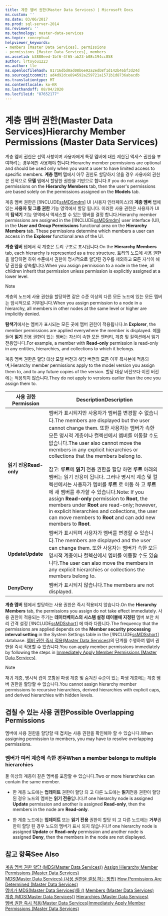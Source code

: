 ```yaml
---
title: 계층 멤버 권한(Master Data Services) | Microsoft Docs
ms.custom: ''
ms.date: 03/06/2017
ms.prod: sql-server-2014
ms.reviewer: ''
ms.technology: master-data-services
ms.topic: conceptual
helpviewer_keywords:
- members [Master Data Services], permissions
- permissions [Master Data Services], members
ms.assetid: b3880eed-1bf6-4f65-ab23-b08c194cc858
author: lrtoyou1223
ms.author: lle
ms.openlocfilehash: 81716dbd0ad08b6e92a2edb8f1d142b46bf3d24d
ms.sourcegitcommit: ad4d92dce894592a259721a1571b1d8736abacdb
ms.translationtype: MT
ms.contentlocale: ko-KR
ms.lasthandoff: 08/04/2020
ms.locfileid: "87652177"
---
```

# <a name="hierarchy-member-permissions-master-data-services"></a><span data-ttu-id="1977a-102">계층 멤버 권한(Master Data Services)</span><span class="sxs-lookup"><span data-stu-id="1977a-102">Hierarchy Member Permissions (Master Data Services)</span></span>
  <span data-ttu-id="1977a-103">계층 멤버 권한은 선택 사항이며 사용자에게 특정 멤버에 대한 제한된 액세스 권한을 부여하려는 경우에만 사용해야 합니다.</span><span class="sxs-lookup"><span data-stu-id="1977a-103">Hierarchy member permissions are optional and should be used only when you want a user to have limited access to specific members.</span></span> <span data-ttu-id="1977a-104">**계층 멤버** 탭에서 아무 권한도 할당하지 않을 경우 사용자의 권한은 전적으로 **모델** 탭에서 할당한 권한을 기반으로 합니다.</span><span class="sxs-lookup"><span data-stu-id="1977a-104">If you do not assign permissions on the **Hierarchy Members** tab, then the user's permissions are based solely on the permissions assigned on the **Models** tab.</span></span>  
  
 <span data-ttu-id="1977a-105">계층 멤버 권한은 [!INCLUDE[ssMDSmdm](../includes/ssmdsmdm-md.md)] UI (사용자 인터페이스)의 **계층 멤버** 탭에 있는 **사용자 및 그룹 권한** 기능 영역에서 할당 됩니다. 이러한 사용 권한은 사용자가 UI의 **탐색기** 기능 영역에서 액세스할 수 있는 멤버를 결정 합니다.</span><span class="sxs-lookup"><span data-stu-id="1977a-105">Hierarchy member permissions are assigned in the [!INCLUDE[ssMDSmdm](../includes/ssmdsmdm-md.md)] user interface (UI), in the **User and Group Permissions** functional area on the **Hierarchy Members** tab. These permissions determine which members a user can access in the **Explorer** functional area of the UI.</span></span>  
  
 <span data-ttu-id="1977a-106">**계층 멤버** 탭에서 각 계층은 트리 구조로 표시됩니다.</span><span class="sxs-lookup"><span data-stu-id="1977a-106">On the **Hierarchy Members** tab, each hierarchy is represented as a tree structure.</span></span> <span data-ttu-id="1977a-107">트리의 노드에 사용 권한을 할당하면 하위 수준에서 권한이 명시적으로 할당된 경우를 제외하고 모든 자식이 해당 권한을 상속합니다.</span><span class="sxs-lookup"><span data-stu-id="1977a-107">When you assign permission to a node in the tree, all children inherit that permission unless permission is explicitly assigned at a lower level.</span></span>  
  
> [!NOTE]  
>  <span data-ttu-id="1977a-108">계층의 노드에 사용 권한을 할당하면 같은 수준 이상의 다른 모든 노드에 있는 모든 멤버는 암시적으로 거부됩니다.</span><span class="sxs-lookup"><span data-stu-id="1977a-108">When you assign permission to a node in a hierarchy, all members in other nodes at the same level or higher are implicitly denied.</span></span>  
  
 <span data-ttu-id="1977a-109">**탐색기**에서는 멤버가 표시되는 모든 곳에 멤버 권한이 적용됩니다.</span><span class="sxs-lookup"><span data-stu-id="1977a-109">In **Explorer**, the member permissions are applied everywhere the member is displayed.</span></span> <span data-ttu-id="1977a-110">예를 들어 **읽기** 전용 권한이 있는 멤버는 자신이 속한 모든 엔터티, 계층 및 컬렉션에서 읽기 전용입니다.</span><span class="sxs-lookup"><span data-stu-id="1977a-110">For example, a member with **Read-only** permission is read-only in any entities, hierarchies, and collections to which it belongs.</span></span>  
  
 <span data-ttu-id="1977a-111">계층 멤버 권한은 할당 대상 모델 버전과 해당 버전의 모든 이후 복사본에 적용되며,</span><span class="sxs-lookup"><span data-stu-id="1977a-111">Hierarchy member permissions apply to the model version you assign them to, and to any future copies of the version.</span></span> <span data-ttu-id="1977a-112">할당 대상 버전보다 이전 버전에는 적용되지 않습니다.</span><span class="sxs-lookup"><span data-stu-id="1977a-112">They do not apply to versions earlier than the one you assign them to.</span></span>  
  
|<span data-ttu-id="1977a-113">사용 권한</span><span class="sxs-lookup"><span data-stu-id="1977a-113">Permission</span></span>|<span data-ttu-id="1977a-114">Description</span><span class="sxs-lookup"><span data-stu-id="1977a-114">Description</span></span>|  
|----------------|-----------------|  
|<span data-ttu-id="1977a-115">**읽기 전용**</span><span class="sxs-lookup"><span data-stu-id="1977a-115">**Read-only**</span></span>|<span data-ttu-id="1977a-116">멤버가 표시되지만 사용자가 멤버를 변경할 수 없습니다.</span><span class="sxs-lookup"><span data-stu-id="1977a-116">The members are displayed but the user cannot change them.</span></span> <span data-ttu-id="1977a-117">또한 사용자는 멤버가 속한 모든 명시적 계층이나 컬렉션에서 멤버를 이동할 수도 없습니다.</span><span class="sxs-lookup"><span data-stu-id="1977a-117">The user also cannot move the members in any explicit hierarchies or collections that the members belong to.</span></span><br /><br /> <span data-ttu-id="1977a-118">참고: **루트**에 **읽기** 전용 권한을 할당 하면 **루트** 아래의 멤버는 읽기 전용이 됩니다. 그러나 명시적 계층 및 컬렉션에서는 사용자가 멤버를 **루트** 로 이동 하 고 **루트**에 새 멤버를 추가할 수 있습니다.</span><span class="sxs-lookup"><span data-stu-id="1977a-118">Note: If you assign **Read-only** permission to **Root**, the members under **Root** are read-only; however, in explicit hierarchies and collections, the user can move members to **Root** and can add new members to **Root**.</span></span>|  
|<span data-ttu-id="1977a-119">**Update**</span><span class="sxs-lookup"><span data-stu-id="1977a-119">**Update**</span></span>|<span data-ttu-id="1977a-120">멤버가 표시되며 사용자가 멤버를 변경할 수 있습니다.</span><span class="sxs-lookup"><span data-stu-id="1977a-120">The members are displayed and the user can change them.</span></span> <span data-ttu-id="1977a-121">또한 사용자는 멤버가 속한 모든 명시적 계층이나 컬렉션에서 멤버를 이동할 수도 있습니다.</span><span class="sxs-lookup"><span data-stu-id="1977a-121">The user can also move the members in any explicit hierarchies or collections the members belong to.</span></span>|  
|<span data-ttu-id="1977a-122">**Deny**</span><span class="sxs-lookup"><span data-stu-id="1977a-122">**Deny**</span></span>|<span data-ttu-id="1977a-123">멤버가 표시되지 않습니다.</span><span class="sxs-lookup"><span data-stu-id="1977a-123">The members are not displayed.</span></span>|  
  
 <span data-ttu-id="1977a-124">**계층 멤버** 탭에서 할당하는 사용 권한은 즉시 적용되지 않습니다.</span><span class="sxs-lookup"><span data-stu-id="1977a-124">On the **Hierarchy Members** tab, the permissions you assign do not take effect immediately.</span></span> <span data-ttu-id="1977a-125">사용 권한이 적용되는 주기는 **데이터베이스의 시스템 설정 테이블에 지정된** 멤버 보안 처리 간격 설정 [!INCLUDE[ssMDSshort](../includes/ssmdsshort-md.md)] 에 따라 다릅니다.</span><span class="sxs-lookup"><span data-stu-id="1977a-125">The frequency that the permissions are applied depends on the **Member security processing interval setting** in the System Settings table in the [!INCLUDE[ssMDSshort](../includes/ssmdsshort-md.md)] database.</span></span> <span data-ttu-id="1977a-126">[멤버 권한 즉시 적용&#40;Master Data Services&#41;](immediately-apply-member-permissions-master-data-services.md)의 단계를 수행하여 멤버 권한을 즉시 적용할 수 있습니다.</span><span class="sxs-lookup"><span data-stu-id="1977a-126">You can apply member permissions immediately by following the steps in [Immediately Apply Member Permissions &#40;Master Data Services&#41;](immediately-apply-member-permissions-master-data-services.md).</span></span>  
  
> [!NOTE]  
>  <span data-ttu-id="1977a-127">재귀 계층, 명시적 캡이 포함된 파생 계층 및 숨겨진 수준이 있는 파생 계층에는 계층 멤버 권한을 할당할 수 없습니다.</span><span class="sxs-lookup"><span data-stu-id="1977a-127">You cannot assign hierarchy member permissions to recursive hierarchies, derived hierarchies with explicit caps, and derived hierarchies with hidden levels.</span></span>  
  
## <a name="possible-overlapping-permissions"></a><span data-ttu-id="1977a-128">겹칠 수 있는 사용 권한</span><span class="sxs-lookup"><span data-stu-id="1977a-128">Possible Overlapping Permissions</span></span>  
 <span data-ttu-id="1977a-129">멤버에 사용 권한을 할당할 때 겹치는 사용 권한을 확인해야 할 수 있습니다.</span><span class="sxs-lookup"><span data-stu-id="1977a-129">When assigning permission to members, you may have to resolve overlapping permissions.</span></span>  
  
### <a name="when-a-member-belongs-to-multiple-hierarchies"></a><span data-ttu-id="1977a-130">멤버가 여러 계층에 속한 경우</span><span class="sxs-lookup"><span data-stu-id="1977a-130">When a member belongs to multiple hierarchies</span></span>  
 <span data-ttu-id="1977a-131">둘 이상의 계층이 같은 멤버를 포함할 수 있습니다.</span><span class="sxs-lookup"><span data-stu-id="1977a-131">Two or more hierarchies can contain the same member.</span></span>  
  
-   <span data-ttu-id="1977a-132">한 계층 노드에는 **업데이트** 권한이 할당 되 고 다른 노드에는 **읽기**전용 권한이 할당 된 경우 노드의 멤버는 **읽기 전용**입니다.</span><span class="sxs-lookup"><span data-stu-id="1977a-132">If one hierarchy node is assigned **Update** permission and another is assigned **Read-only**, then the members in the node are **Read-only**.</span></span>  
  
-   <span data-ttu-id="1977a-133">한 계층 노드에는 **업데이트** 또는 **읽기 전용** 권한이 할당 되 고 다른 노드에는 **거부**권한이 할당 된 경우 노드의 멤버가 표시 되지 않습니다.</span><span class="sxs-lookup"><span data-stu-id="1977a-133">If one hierarchy node is assigned **Update** or **Read-only** permission and another node is assigned **Deny**, then the members in the node are not displayed.</span></span>  
  
## <a name="see-also"></a><span data-ttu-id="1977a-134">참고 항목</span><span class="sxs-lookup"><span data-stu-id="1977a-134">See Also</span></span>  
 <span data-ttu-id="1977a-135">[계층 멤버 권한 할당 &#40;MDS(Master Data Services)&#41;](../../2014/master-data-services/assign-hierarchy-member-permissions-master-data-services.md) </span><span class="sxs-lookup"><span data-stu-id="1977a-135">[Assign Hierarchy Member Permissions &#40;Master Data Services&#41;](../../2014/master-data-services/assign-hierarchy-member-permissions-master-data-services.md) </span></span>  
 <span data-ttu-id="1977a-136">[MDS(Master Data Services) &#40;사용 권한을 결정 하는 방법&#41;](../../2014/master-data-services/how-permissions-are-determined-master-data-services.md) </span><span class="sxs-lookup"><span data-stu-id="1977a-136">[How Permissions Are Determined &#40;Master Data Services&#41;](../../2014/master-data-services/how-permissions-are-determined-master-data-services.md) </span></span>  
 <span data-ttu-id="1977a-137">[멤버가 MDS(Master Data Services)를 &#40;&#41;](../../2014/master-data-services/members-master-data-services.md) </span><span class="sxs-lookup"><span data-stu-id="1977a-137">[Members &#40;Master Data Services&#41;](../../2014/master-data-services/members-master-data-services.md) </span></span>  
 <span data-ttu-id="1977a-138">[계층 &#40;MDS(Master Data Services)&#41;](../../2014/master-data-services/hierarchies-master-data-services.md) </span><span class="sxs-lookup"><span data-stu-id="1977a-138">[Hierarchies &#40;Master Data Services&#41;](../../2014/master-data-services/hierarchies-master-data-services.md) </span></span>  
 [<span data-ttu-id="1977a-139">멤버 권한 즉시 적용&#40;Master Data Services&#41;</span><span class="sxs-lookup"><span data-stu-id="1977a-139">Immediately Apply Member Permissions &#40;Master Data Services&#41;</span></span>](immediately-apply-member-permissions-master-data-services.md)  
  
  

